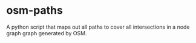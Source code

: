 # osm-paths
A python script that maps out all paths to cover all intersections in a node graph graph generated by OSM.

